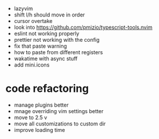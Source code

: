 - lazyvim
- shift l/h should move in order
- cursor overtake
- look into https://github.com/pmizio/typescript-tools.nvim
- eslint not working properly
- prettier not working with the config
- fix that paste warning
- how to paste from different registers
- wakatime with async stuff
- add mini.icons

# code refactoring
- manage plugins better
- mnage overriding vim settings better
- move to 2.5 v
- move all customizations to custom dir
- improve loading time
